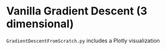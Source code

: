 # Vanilla Gradient Descent (3 dimensional)
`GradientDescentFromScratch.py` includes a Plotly visualization

